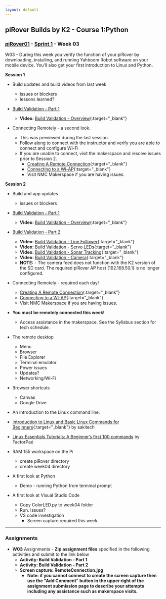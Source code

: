 ```yaml
---
layout: default
---
```

## piRover Builds by K2 - Course 1:Python

### [piRover01](../../) - [Sprint 1](../) - Week 03

W03 - During this week you verify the function of your piRover by downloading, installing, and running Yahboom Robot software on your mobile device. You'll also get your first introduction to Linux and Python.

**Session 1**

- Build updates and build videos from last week
  - issues or blockers
  - lessons learned?

- [Build Validation - Part 1](../../lessons/13/BuildValidationPart1.docx)

  - **Video:** [Build Validation - Overview](https://youtu.be/RanVP2aGpzg){:target="_blank"}

- Connecting Remotely - a second look. 
  - This was previewed during the last session. 
  - Follow along to connect with the instructor and verify you are able to connect and configure Wi-Fi
  - If you are unable to connect, visit the makerspace and resolve issues prior to Session 2.
    - [Creating A Remote Connection](https://k2controls.github.io/RAMcommon/remote_desktop/CreatingARemoteConnection.pdf){:target="_blank"}
    - [Connecting to a Wi-AP](https://k2controls.github.io/RAMcommon/wifi/){:target="_blank"}
    - Visit NMC Makerspace if you are having issues. 

**Session 2**

- Build and app updates
  - issues or blockers

- [Build Validation - Part 1](../../lessons/13/BuildValidationPart1.docx)

  - **Video:** [Build Validation - Overview](https://youtu.be/RanVP2aGpzg){:target="_blank"}

- [Build Validation - Part 2](../../lessons/13/BuildValidationPart2.docx)
  - **Video:** [Build Validation - Line Follower](https://youtu.be/k2n6r7ibBpA){:target="_blank"}
  - **Video:** [Build Validation - Servo LEDs](https://youtu.be/Qzsm5Gdbr1w){:target="_blank"}
  - **Video:** [Build Validation - Sonar Tracking](https://youtu.be/oyVOCAg20fM){:target="_blank"}
  - **Video:** [Build Validation - Camera](https://youtu.be/4QIFle79sMI){:target="_blank"}
  - **NOTE:** - The camera feed does not function with the K2 version of the SD card. The required piRover AP host (192.168.50.1) is no longer configured.

- Connecting Remotely - required each day!
    - [Creating A Remote Connection](https://k2controls.github.io/RAMcommon/remote_desktop/CreatingARemoteConnection.pdf){:target="_blank"}
    - [Connecting to a Wi-AP](https://k2controls.github.io/RAMcommon/wifi/){:target="_blank"}
    - Visit NMC Makerspace if you are having issues.

 - **You must be remotely connected this week!**
    - Access assistance in the makerspace. See the Syllabus section for tech schedule.

- The remote desktop
  - Menu
  - Browser
  - File Explorer
  - Terminal emulator
  - Power issues
  - Updates?
  - Networking/Wi-Fi

- Browser shortcuts
  - Canvas
  - Google Drive

- An introduction to the Linux command line.
 - [Introduction to Linux and Basic Linux Commands for Beginners](https://www.youtube.com/watch?v=IVquJh3DXUA&ab_channel=sakitech){:target="_blank"}  by sakitech
  - [Linux Essentials Tutorials: A Beginner’s first 100 commands](https://factorpad.com/tech/linux-essentials/index.html) by FactorPad

- RAM 155 workspace on the Pi
  - create piRover directory
  - create week04 directory

- A first look at Python
  - Demo - running Python from terminal prompt

- A first look at Visual Studio Code
  - Copy ColorLED.py to week04 folder
  - Run. Issues?
  - VS code investigation    
    - Screen capture required this week.

---

### Assignments
- **W03** Assignments - **Zip assignment files** specified in the following activities and submit to the link below
    - **Activity: Build Validation - Part 1**
    - **Activity: Build Validation - Part 2**
    - **Screen capture: RemoteConnection.jpg**
      - **Note: if you cannot connect to create the screen capture then use the "Add Comment" button in the upper right of the assignment submission page to describe your attempts including any assistance such as makerspace visits.**